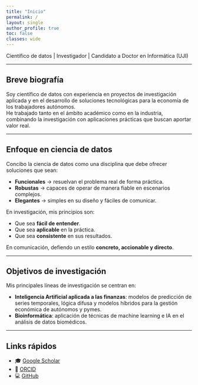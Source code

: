 ```yaml
---
title: "Inicio"
permalink: /
layout: single
author_profile: true
toc: false
classes: wide
---
```


Científico de datos | Investigador | Candidato a Doctor en Informática (UJI)

---

## Breve biografía
Soy científico de datos con experiencia en proyectos de investigación aplicada y en el desarrollo de soluciones tecnológicas para la economía de los trabajadores autónomos.  
He trabajado tanto en el ámbito académico como en la industria, combinando la investigación con aplicaciones prácticas que buscan aportar valor real.

---

## Enfoque en ciencia de datos
Concibo la ciencia de datos como una disciplina que debe ofrecer soluciones que sean:
- **Funcionales** → resuelvan el problema real de forma práctica.  
- **Robustas** → capaces de operar de manera fiable en escenarios complejos.  
- **Elegantes** → simples en su diseño y fáciles de comunicar.  

En investigación, mis principios son:
- Que sea **fácil de entender**.  
- Que sea **aplicable** en la práctica.  
- Que sea **consistente** en sus resultados.  

En comunicación, defiendo un estilo **concreto, accionable y directo**.

---

## Objetivos de investigación
Mis principales líneas de investigación se centran en:
- **Inteligencia Artificial aplicada a las finanzas**: modelos de predicción de series temporales, lógica difusa y modelos híbridos para la gestión económica de autónomos y pymes.  
- **Bioinformática**: aplicación de técnicas de machine learning e IA en el análisis de datos biomédicos.  

---

## Links rápidos
- 🎓 [Google Scholar](https://scholar.google.com/citations?user=1yj1TycAAAAJ&hl=en)  
- 🔗 [ORCID](https://orcid.org/0000-0002-9144-1017)
- 💻 [GitHub](https://github.com/lpalomerol)  
